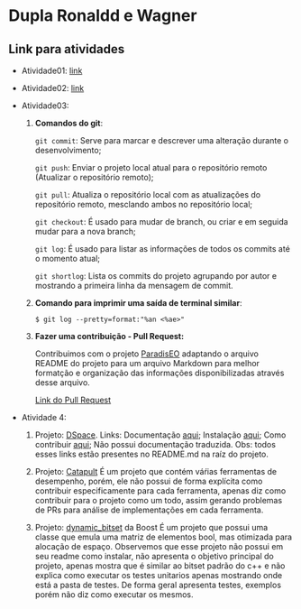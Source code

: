 # Dupla Ronaldd e Wagner

## Link para atividades

- Atividade01: [link](https://drive.google.com/drive/folders/1PeIoRisXHgWEEyu7me-BXfZDeQsZ_zTV)

- Atividade02: [link](https://drive.google.com/drive/folders/1zbfOReKVaapiUuM4wXyl1mkvU-dF1ZUL)

- Atividade03:

	1. **Comandos do git**:

		```git commit```: Serve para marcar e descrever uma alteração durante o desenvolvimento;

		```git push```: Enviar o projeto local atual para o repositório remoto (Atualizar o repositório remoto);

		```git pull```: Atualiza o repositório local com as atualizações do repositório remoto, mesclando ambos no repositório local;

		```git checkout```: É usado para mudar de branch, ou criar e em seguida mudar para a nova branch;

		```git log```: É usado para listar as informações de todos os commits até o momento atual;

		```git shortlog```: Lista os commits do projeto agrupando por autor e mostrando a primeira linha da mensagem de commit.


	2. **Comando para imprimir uma saída de terminal similar**:
	
		```
		$ git log --pretty=format:"%an <%ae>"
		```

	3. **Fazer uma contribuição - Pull Request:**
	
		Contribuimos com o projeto [ParadisEO](https://nojhan/paradiseo) adaptando o arquivo README do projeto para um arquivo Markdown para melhor formatção e organização das informações disponibilizadas através desse arquivo.

		[Link do Pull Request](https://github.com/nojhan/paradiseo/pull/37)
		
- Atividade 4:

	1. Projeto: [DSpace](https://github.com/DSpace/DSpace). Links:
    		Documentação [aqui](https://wiki.duraspace.org/display/DSDOC/);
    		Instalação [aqui](https://wiki.duraspace.org/display/DSDOC6x/Installing+DSpace);
    		Como contribuir [aqui](https://wiki.duraspace.org/display/DSPACE/How+to+Contribute+to+DSpace);
    		Não possui documentação traduzida.
    		Obs: todos esses links estão presentes no README.md na raíz do projeto.
    
 	2. Projeto: [Catapult](https://github.com/catapult-project/catapult)
    		É um projeto que contém váŕias ferramentas de desempenho, porém, ele não possui de forma explícita como contribuir especificamente para cada ferramenta, apenas diz como contribuir para o projeto como um todo, assim gerando problemas de PRs para análise de implementações em cada ferramenta.
	
	
	3. Projeto: [dynamic_bitset](https://github.com/boostorg/dynamic_bitset) da Boost
		É um projeto que possui uma classe que emula uma matriz de elementos bool, mas otimizada para alocação de espaço. Observemos que esse projeto não possui em seu readme como instalar, não apresenta o objetivo principal do projeto, apenas mostra que é similar ao bitset padrão do c++ e não explica como executar os testes unitarios apenas mostrando onde está a pasta de testes. De forma geral apresenta testes, exemplos porém não diz como executar os mesmos.
